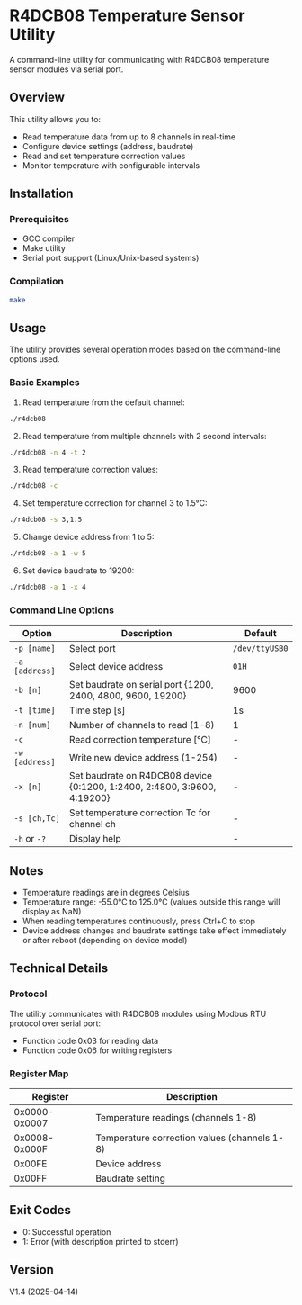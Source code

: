 # R4DCB08 Temperature Sensor Utility

A command-line utility for communicating with R4DCB08 temperature sensor modules via serial port.

## Overview

This utility allows you to:
- Read temperature data from up to 8 channels in real-time
- Configure device settings (address, baudrate)
- Read and set temperature correction values
- Monitor temperature with configurable intervals

## Installation

### Prerequisites

- GCC compiler
- Make utility
- Serial port support (Linux/Unix-based systems)

### Compilation

```bash
make
```

## Usage

The utility provides several operation modes based on the command-line options used.

### Basic Examples

1. Read temperature from the default channel:
```bash
./r4dcb08
```

2. Read temperature from multiple channels with 2 second intervals:
```bash
./r4dcb08 -n 4 -t 2
```

3. Read temperature correction values:
```bash
./r4dcb08 -c
```

4. Set temperature correction for channel 3 to 1.5°C:
```bash
./r4dcb08 -s 3,1.5
```

5. Change device address from 1 to 5:
```bash
./r4dcb08 -a 1 -w 5
```

6. Set device baudrate to 19200:
```bash
./r4dcb08 -a 1 -x 4
```

### Command Line Options

| Option | Description | Default |
|--------|-------------|---------|
| `-p [name]` | Select port | `/dev/ttyUSB0` |
| `-a [address]` | Select device address | `01H` |
| `-b [n]` | Set baudrate on serial port {1200, 2400, 4800, 9600, 19200} | 9600 |
| `-t [time]` | Time step [s] | 1s |
| `-n [num]` | Number of channels to read (1-8) | 1 |
| `-c` | Read correction temperature [°C] | - |
| `-w [address]` | Write new device address (1-254) | - |
| `-x [n]` | Set baudrate on R4DCB08 device {0:1200, 1:2400, 2:4800, 3:9600, 4:19200} | - |
| `-s [ch,Tc]` | Set temperature correction Tc for channel ch | - |
| `-h` or `-?` | Display help | - |

## Notes

- Temperature readings are in degrees Celsius
- Temperature range: -55.0°C to 125.0°C (values outside this range will display as NaN)
- When reading temperatures continuously, press Ctrl+C to stop
- Device address changes and baudrate settings take effect immediately or after reboot (depending on device model)

## Technical Details

### Protocol

The utility communicates with R4DCB08 modules using Modbus RTU protocol over serial port:
- Function code 0x03 for reading data
- Function code 0x06 for writing registers

### Register Map

| Register | Description |
|----------|-------------|
| 0x0000-0x0007 | Temperature readings (channels 1-8) |
| 0x0008-0x000F | Temperature correction values (channels 1-8) |
| 0x00FE | Device address |
| 0x00FF | Baudrate setting |

## Exit Codes

- 0: Successful operation
- 1: Error (with description printed to stderr)

## Version

V1.4 (2025-04-14)
